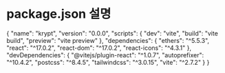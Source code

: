 # package.json 설명

{
  "name": "krypt",
  "version": "0.0.0",
  "scripts": {
    "dev": "vite",
    "build": "vite build",
    "preview": "vite preview"
  },
  "dependencies": {
    "ethers": "^5.5.3",
    <!-- smart contract  -->
    "react": "^17.0.2",
    "react-dom": "^17.0.2",
    "react-icons": "^4.3.1"
  },
  "devDependencies": {
    "@vitejs/plugin-react": "^1.0.7",
    "autoprefixer": "^10.4.2",
    "postcss": "^8.4.5",
    "tailwindcss": "^3.0.15",
    "vite": "^2.7.2"
  }
}
